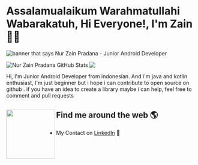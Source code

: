 # Assalamualaikum Warahmatullahi Wabarakatuh, Hi Everyone!, I'm Zain 👋🏾

<img src="https://github.com/nurzainpradana/nurzainpradana/blob/master/bg_header.jpg?raw=true" alt="banner that says Nur Zain Pradana - Junior Android Developer"><br />

<img align="left" src="https://github-readme-stats.vercel.app/api?username=nurzainpradana&show_icons=true&line_height=27&count_private=true&title_color=ffffff&text_color=c9cacc&icon_color=2bbc8a&bg_color=454545" alt="Nur Zain Pradana GitHub Stats" />
<img align="center" src="https://github-readme-stats.vercel.app/api/top-langs/?username=nurzainpradana&title_color=ffffff&text_color=c9cacc&icon_color=2bbc8a&bg_color=454545" />

Hi, I'm Junior Android Developer from indonesian. And i'm java and kotlin enthusiast, I'm just beginner but i hope i can contribute to open source on github . if you have an idea to create a library maybe i can help, feel free to comment and pull requests <br />


## Find me around the web 🌎 <a href="https://github.com/nurzainpradana"><img align="left" width="130" height="130" src="https://raw.githubusercontent.com/nurzainpradana/nurzainpradana/master/gif/git.gif?raw=true"></a>
- My Contact on <a href="https://www.linkedin.com/in/nur-zain-pradana-7463a4183/">LinkedIn</a> 💼
